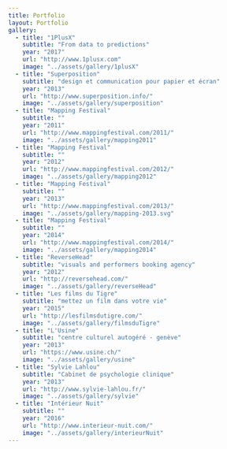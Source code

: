 ```yaml
---
title: Portfolio
layout: Portfolio
gallery:
  - title: "1PlusX"
    subtitle: "From data to predictions"
    year: "2017"
    url: "http://www.1plusx.com"
    image: "../assets/gallery/1plusX"
  - title: "Superposition"
    subtitle: "design et communication pour papier et écran"
    year: "2013"
    url: "http://www.superposition.info/"
    image: "../assets/gallery/superposition"
  - title: "Mapping Festival"
    subtitle: ""
    year: "2011"
    url: "http://www.mappingfestival.com/2011/"
    image: "../assets/gallery/mapping2011"
  - title: "Mapping Festival"
    subtitle: ""
    year: "2012"
    url: "http://www.mappingfestival.com/2012/"
    image: "../assets/gallery/mapping2012"
  - title: "Mapping Festival"
    subtitle: ""
    year: "2013"
    url: "http://www.mappingfestival.com/2013/"
    image: "../assets/gallery/mapping-2013.svg"
  - title: "Mapping Festival"
    subtitle: ""
    year: "2014"
    url: "http://www.mappingfestival.com/2014/"
    image: "../assets/gallery/mapping2014"
  - title: "ReverseHead"
    subtitle: "visuals and performers booking agency"
    year: "2012"
    url: "http://reversehead.com/"
    image: "../assets/gallery/reverseHead"
  - title: "Les films du Tigre"
    subtitle: "mettez un film dans votre vie"
    year: "2015"
    url: "http://lesfilmsdutigre.com/"
    image: "../assets/gallery/filmsduTigre"
  - title: "L'Usine"
    subtitle: "centre culturel autogéré - genève"
    year: "2013"
    url: "https://www.usine.ch/"
    image: "../assets/gallery/usine"
  - title: "Sylvie Lahlou"
    subtitle: "Cabinet de psychologie clinique"
    year: "2013"
    url: "http://www.sylvie-lahlou.fr/"
    image: "../assets/gallery/sylvie"
  - title: "Intérieur Nuit"
    subtitle: ""
    year: "2016"
    url: "http://www.interieur-nuit.com/"
    image: "../assets/gallery/interieurNuit"
---
```

